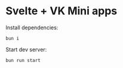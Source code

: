 # Svelte + VK Mini apps

Install dependencies:
```shell
bun i
```

Start dev server:
```shell
bun run start
```
